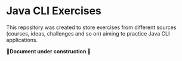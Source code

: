 # Java CLI Exercises

This repository was created to store exercises from different sources (courses, ideas, challenges and so on) aiming to
practice Java CLI applications.

**🚧Document under construction 🚧**
